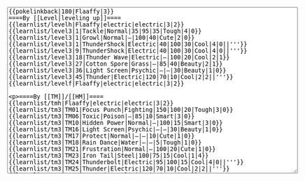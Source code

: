 </p><textarea readonly="" accesskey="," id="wpTextbox1" cols="80" rows="25" style="" class="mw-editfont-monospace" lang="en" dir="ltr" name="wpTextbox1">{{pokelinkback|180|Flaaffy|3}}
====By [[Level|leveling up]]====
{{learnlist/levelh|Flaaffy|electric|electric|3|2}}
{{learnlist/level3|1|Tackle|Normal|35|95|35|Tough|4|0}}
{{learnlist/level3|1|Growl|Normal|—|100|40|Cute|2|0}}
{{learnlist/level3|1|ThunderShock|Electric|40|100|30|Cool|4|0||'''}}
{{learnlist/level3|9|ThunderShock|Electric|40|100|30|Cool|4|0||'''}}
{{learnlist/level3|18|Thunder Wave|Electric|—|100|20|Cool|2|1}}
{{learnlist/level3|27|Cotton Spore|Grass|—|85|40|Beauty|2|1}}
{{learnlist/level3|36|Light Screen|Psychic|—|—|30|Beauty|1|0}}
{{learnlist/level3|45|Thunder|Electric|120|70|10|Cool|2|2||'''}}
{{learnlist/levelf|Flaaffy|electric|electric|3|2}}

====By [[TM]]/[[HM]]====
{{learnlist/tmh|Flaaffy|electric|electric|3|2}}
{{learnlist/tm3|TM01|Focus Punch|Fighting|150|100|20|Tough|3|0}}
{{learnlist/tm3|TM06|Toxic|Poison|—|85|10|Smart|3|0}}
{{learnlist/tm3|TM10|Hidden Power|Normal|—|100|15|Smart|3|0}}
{{learnlist/tm3|TM16|Light Screen|Psychic|—|—|30|Beauty|1|0}}
{{learnlist/tm3|TM17|Protect|Normal|—|—|10|Cute|1|0}}
{{learnlist/tm3|TM18|Rain Dance|Water|—|—|5|Tough|1|0}}
{{learnlist/tm3|TM21|Frustration|Normal|—|100|20|Cute|1|0}}
{{learnlist/tm3|TM23|Iron Tail|Steel|100|75|15|Cool|1|4}}
{{learnlist/tm3|TM24|Thunderbolt|Electric|95|100|15|Cool|4|0||'''}}
{{learnlist/tm3|TM25|Thunder|Electric|120|70|10|Cool|2|2||'''}}
{{learnlist/tm3|TM27|Return|Normal|—|100|20|Cute|1|0}}
{{learnlist/tm3|TM31|Brick Break|Fighting|75|100|15|Cool|1|4}}
{{learnlist/tm3|TM32|Double Team|Normal|—|—|15|Cool|2|0}}
{{learnlist/tm3|TM34|Shock Wave|Electric|60|—|20|Cool|2|0||'''}}
{{learnlist/tm3|TM42|Facade|Normal|70|100|20|Cute|2|0}}
{{learnlist/tm3|TM43|Secret Power|Normal|70|100|20|Smart|1|0}}
{{learnlist/tm3|TM44|Rest|Psychic|—|—|10|Cute|2|0}}
{{learnlist/tm3|TM45|Attract|Normal|—|100|15|Cute|2|0}}
{{learnlist/tm3|HM04|Strength|Normal|80|100|15|Tough|2|1}}
{{learnlist/tm3|HM05|Flash|Normal|—|70|20|Beauty|3|0}}
{{learnlist/tm3|HM06|Rock Smash|Fighting|20|100|15|Tough|1|0}}
{{learnlist/tmf|Flaaffy|electric|electric|3|2}}

====By {{pkmn|breeding}}====
{{learnlist/breedh|Flaaffy|electric|electric|3|2}}
{{learnlist/breed3|{{MSP/3|131|Lapras}}{{MSP/3|143|Snorlax}}{{MSP/3|152|Chikorita}}{{MSP/3|153|Bayleef}}{{MSP/3|154|Meganium}}{{MSP/3|324|Torkoal}}&lt;br>{{MSP/3|357|Tropius}}{{MSP/3|363|Spheal}}{{MSP/3|364|Sealeo}}{{MSP/3|365|Walrein}}|Body Slam|Normal|85|100|15|Tough|1|4}}
{{learnlist/breed3|{{MSP/3|309|Electrike}}{{MSP/3|310|Manectric}}|Charge|Electric|—|—|20|Smart|2|0}}
{{learnlist/breed3|{{MSP/3|058|Growlithe}}{{MSP/3|059|Arcanine}}{{MSP/3|203|Girafarig}}{{MSP/3|220|Swinub}}{{MSP/3|221|Piloswine}}{{MSP/3|228|Houndour}}&lt;br>{{MSP/3|229|Houndoom}}{{MSP/3|231|Phanpy}}{{MSP/3|232|Donphan}}{{MSP/3|261|Poochyena}}{{MSP/3|262|Mightyena}}{{MSP/3|263|Zigzagoon}}&lt;br>{{MSP/3|264|Linoone}}{{MSP/3|309|Electrike}}{{MSP/3|310|Manectric}}{{MSP/3|325|Spoink}}{{MSP/3|326|Grumpig}}|Odor Sleuth|Normal|—|100|40|Smart|3|0}}
{{learnlist/breed3|{{MSP/3|152|Chikorita}}{{MSP/3|153|Bayleef}}{{MSP/3|154|Meganium}}|Reflect|Psychic|—|—|20|Smart|1|0}}
{{learnlist/breed3|{{MSP/3|037|Vulpix}}{{MSP/3|038|Ninetales}}{{MSP/3|086|Seel}}{{MSP/3|087|Dewgong}}{{MSP/3|131|Lapras}}{{MSP/3|152|Chikorita}}&lt;br>{{MSP/3|153|Bayleef}}{{MSP/3|154|Meganium}}|Safeguard|Normal|—|—|25|Beauty|1|0}}
{{learnlist/breed3|{{MSP/3|023|Ekans}}{{MSP/3|024|Arbok}}{{MSP/3|052|Meowth}}{{MSP/3|053|Persian}}{{MSP/3|054|Psyduck}}{{MSP/3|055|Golduck}}&lt;br>{{MSP/3|056|Mankey}}{{MSP/3|057|Primeape}}{{MSP/3|108|Lickitung}}{{MSP/3|158|Totodile}}{{MSP/3|159|Croconaw}}{{MSP/3|160|Feraligatr}}&lt;br>{{MSP/3|190|Aipom}}{{MSP/3|197|Umbreon}}{{MSP/3|206|Dunsparce}}{{MSP/3|215|Sneasel}}{{MSP/3|246|Larvitar}}{{MSP/3|247|Pupitar}}&lt;br>{{MSP/3|248|Tyranitar}}{{MSP/3|252|Treecko}}{{MSP/3|253|Grovyle}}{{MSP/3|254|Sceptile}}{{MSP/3|293|Whismur}}{{MSP/3|294|Loudred}}&lt;br>{{MSP/3|295|Exploud}}{{MSP/3|336|Seviper}}{{MSP/3|352|Kecleon}}|Screech|Normal|—|85|40|Smart|1|3}}
{{learnlist/breed3|{{MSP/3|058|Growlithe}}{{MSP/3|059|Arcanine}}{{MSP/3|077|Ponyta}}{{MSP/3|078|Rapidash}}{{MSP/3|086|Seel}}{{MSP/3|087|Dewgong}}&lt;br>{{MSP/3|111|Rhyhorn}}{{MSP/3|112|Rhydon}}{{MSP/3|128|Tauros}}{{MSP/3|133|Eevee}}{{MSP/3|206|Dunsparce}}{{MSP/3|209|Snubbull}}&lt;br>{{MSP/3|210|Granbull}}{{MSP/3|220|Swinub}}{{MSP/3|221|Piloswine}}{{MSP/3|231|Phanpy}}{{MSP/3|232|Donphan}}{{MSP/3|234|Stantler}}&lt;br>{{MSP/3|258|Mudkip}}{{MSP/3|259|Marshtomp}}{{MSP/3|260|Swampert}}{{MSP/3|261|Poochyena}}{{MSP/3|262|Mightyena}}{{MSP/3|304|Aron}}&lt;br>{{MSP/3|305|Lairon}}{{MSP/3|306|Aggron}}{{MSP/3|322|Numel}}{{MSP/3|323|Camerupt}}|Take Down|Normal|90|85|20|Tough|6|0}}
{{learnlist/breedf|Flaaffy|electric|electric|3|2}}

====By [[Move Tutor|tutoring]]====
{{learnlist/tutorh|Flaaffy|electric|electric|3|2}}
{{learnlist/tutor3|Body Slam|Normal|85|100|15|Tough|1|4|||yes|yes|yes}}
{{learnlist/tutor3|Counter|Fighting|—|100|20|Tough|2|0|||yes|yes|no}}
{{learnlist/tutor3|Defense Curl|Normal|—|—|40|Cute|2|0|||no|yes|no}}
{{learnlist/tutor3|Double-Edge|Normal|120|100|15|Tough|6|0|||yes|yes|yes}}
{{learnlist/tutor3|DynamicPunch|Fighting|100|50|5|Cool|2|1|||no|yes|no}}
{{learnlist/tutor3|Endure|Normal|—|—|10|Tough|2|0|||no|yes|no}}
{{learnlist/tutor3|Fire Punch|Fire|75|100|15|Beauty|4|0|||no|yes|no}}
{{learnlist/tutor3|Mega Kick|Normal|120|75|5|Cool|4|0|||yes|yes|no}}
{{learnlist/tutor3|Mega Punch|Normal|80|85|20|Tough|4|0|||yes|yes|no}}
{{learnlist/tutor3|Mimic|Normal|—|—|10|Cute|1|0|||yes|yes|yes}}
{{learnlist/tutor3|Seismic Toss|Fighting|—|100|20|Tough|2|1|||yes|yes|yes}}
{{learnlist/tutor3|Sleep Talk|Normal|—|—|10|Cute|3|0|||no|yes|no}}
{{learnlist/tutor3|Snore|Normal|40|100|15|Cute|4|0|||no|yes|no}}
{{learnlist/tutor3|Substitute|Normal|—|—|10|Smart|2|0|||yes|yes|yes}}
{{learnlist/tutor3|Swagger|Normal|—|90|15|Cute|2|0|||no|yes|yes}}
{{learnlist/tutor3|Swift|Normal|60|—|20|Cool|2|0|||no|yes|no}}
{{learnlist/tutor3|ThunderPunch|Electric|75|100|15|Cool|4|0||'''|no|yes|no}}
{{learnlist/tutor3|Thunder Wave|Electric|—|100|20|Cool|2|1|||yes|yes|yes}}
{{learnlist/tutorf|Flaaffy|electric|electric|3|2}}

====By a prior [[evolution]]====
{{Learnlist/prevoh|Flaaffy|Electric|Electric|3|2}}
{{Learnlist/prevo3|179|Mareep|e||||Heal Bell|Normal|—|—|5|Beauty|2|0||XD}}
{{Learnlist/prevof|Flaaffy|Electric|Electric|3|2}}

====Special moves====
{{Shadow moves|180|30|Shadow Rush|--|--|--|Thunderbolt|Electric|Thunder Wave|Electric|Cotton Spore|Grass|ThunderShock|Electric|Colo|electric|electric}}

[[it:Flaaffy/Mosse apprese in terza generazione]]
[[zh:茸茸羊/第三世代招式表]]
